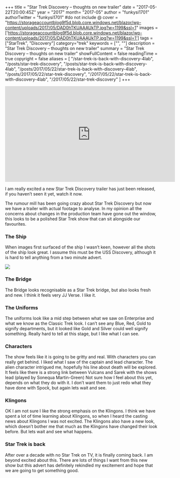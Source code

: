 +++
title = "Star Trek Discovery – thoughts on new trailer"
date = "2017-05-22T20:00:45Z"
year = "2017"
month= "2017-05"
author = "funkysi1701"
authorTwitter = "funkysi1701" #do not include @
cover = "https://storageaccountblog9f5d.blob.core.windows.net/blazor/wp-content/uploads/2017/05/DAD0hTKUAAAUkTP.jpg?w=1199&ssl=1"
images = ['https://storageaccountblog9f5d.blob.core.windows.net/blazor/wp-content/uploads/2017/05/DAD0hTKUAAAUkTP.jpg?w=1199&ssl=1']
tags = ["StarTrek", "Discovery"]
category="trek"
keywords = ["", ""]
description = "Star Trek Discovery – thoughts on new trailer"
summary = "Star Trek Discovery – thoughts on new trailer"
showFullContent = false
readingTime = true
copyright = false
aliases = [
    "/star-trek-is-back-with-discovery-4lab",
    "/posts/star-trek-discovery",
    "/posts/star-trek-is-back-with-discovery-4lab",
    "/posts/2017/05/22/star-trek-is-back-with-discovery-4lab",
    "/posts/2017/05/22/star-trek-discovery",
    "/2017/05/22/star-trek-is-back-with-discovery-4lab",
    "/2017/05/22/star-trek-discovery"
]
+++

<iframe width="560" height="315" src="https://www.youtube.com/embed/UoV3kc05Nwc" title="YouTube video player" frameborder="0" allow="accelerometer; autoplay; clipboard-write; encrypted-media; gyroscope; picture-in-picture" allowfullscreen></iframe>

I am really excited a new Star Trek Discovery trailer has just been released, if you haven’t seen it yet, watch it now.

The rumour mill has been going crazy about Star Trek Discovery but now we have a trailer with actual footage to analyse. In my opinion all the concerns about changes in the production team have gone out the window, this looks to be a polished Star Trek show that can sit alongside our favourites.

### The Ship

When images first surfaced of the ship I wasn’t keen, however all the shots of the ship look great. I assume this must be the USS Discovery, although it is hard to tell anything from a two minute advert.

![](https://storageaccountblog9f5d.blob.core.windows.net/blazor/wp-content/uploads/2017/05/DAD0hTKUAAAUkTP.jpg?w=1199&ssl=1)

### The Bridge

The Bridge looks recognisable as a Star Trek bridge, but also looks fresh and new. I think it feels very JJ Verse. I like it.

### The Uniforms

The uniforms look like a mid step between what we saw on Enterprise and what we know as the Classic Trek look. I can’t see any Blue, Red, Gold to signify departments, but it looked like Gold and Silver could well signify something. Really hard to tell at this stage, but I like what I can see.

### Characters

The show feels like it is going to be gritty and real. With characters you can really get behind. I liked what I saw of the captain and lead character. The alien character intrigued me, hopefully his line about death will be explored. It feels like there is a strong link between Vulcans and Sarek with the shows lead (played by Sonequa Martin-Green) Not sure how I feel about this yet, depends on what they do with it. I don’t want them to just redo what they have done with Spock, but again lets wait and see.

### Klingons

OK I am not sure I like the strong emphasis on the Klingons. I think we have spent a lot of time learning about Klingons, so when I heard the casting news about Klingons I was not excited. The Klingons also have a new look, which doesn’t bother me that much as the Klingons have changed their look before. But lets wait and see what happens.

### Star Trek is back

After over a decade with no Star Trek on TV, it is finally coming back. I am beyond excited about this. There are lots of things I want from this new show but this advert has definitely rekindled my excitement and hope that we are going to get something good.
